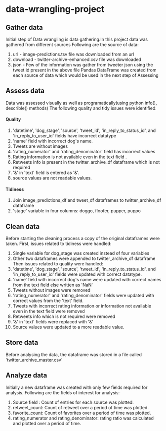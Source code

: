 # data-wrangling-project
## Gather data
Initial step of Data wrangling is data gathering.In this project data was gathered from different sources
Following are the source of data:
1) url - image-predictions.tsv file was downloaded from an url
2) download - twitter-archive-enhanced.csv file was downloaded
3) json - Few of the information was gather from tweeter json using the tweet id present in the above file
Pandas DataFrame was created from each source of data which would be used in the next step of Assessing
## Assess data
Data was assessed visually as well as programatically(using python info(), describle() methods)
The following quality and tidy issues were identified:
#### Quality
1) 'datetime', 'dog_stage', 'source', 'tweet_id', 'in_reply_to_status_id', and 'in_reply_to_user_id' fields have incorrect datatype
2) 'name' field with incorrect dog's name.
3) Tweets are without images
4) 'rating_numerator' and 'rating_denominator' field has incorrect values
5) Rating information is not available even in the text field .
6) Retweets info is present in the twitter_archive_df dataframe which is not required
7) '&' in 'text' field is entered as '&'.
8) source values are not readable values.
#### Tidiness
1) Join image_predictions_df and tweet_df dataframes to twitter_archive_df dataframe
2) 'stage' variable in four columns: doggo, floofer, pupper, puppo
## Clean data
Before starting the cleaning process a copy of the original dataframes were taken.
First, issues related to tidiness were handled:
1) Single variable for dog_stage was created instead of four variables
2) Other two dataframes were appended to twitter_archive_df dataframe
Then issues related to quality were handled:
1) 'datetime', 'dog_stage', 'source', 'tweet_id', 'in_reply_to_status_id', and 'in_reply_to_user_id' fields were updated with correct datatype.
2) 'name' field with incorrect dog's name were updated with correct names from the text field else written as 'NaN'
3) Tweets without images were removed
4) 'rating_numerator' and 'rating_denominator' fields were updated with correct values from the 'text' field.
5) Tweets with incorrect rating information or information not available even in the text field were removed
6) Retweets info which is not required were removed
7) '&' in 'text' fields were replaced with '&'
8) Source values were updated to a more readable value.
## Store data
Before analysing the data, the dataframe was stored in a file called 'twitter_archive_master.csv'
## Analyze data
Initially a new dataframe was created with only few fields required for analysis.
Following are the fields of interest for analysis:
1) Source field : Count of entries for each source was plotted.
2) retweet_count: Count of retweet over a period of time was plotted.
3) favorite_count: Count of favorites over a period of time was plotted.
4) rating_numerator and rating_denominator: rating ratio was calculated and plotted over a period of time.
